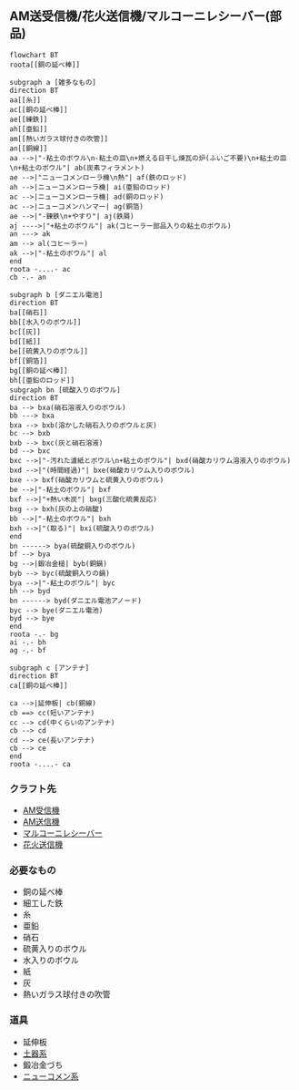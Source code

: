 ## AM送受信機/花火送信機/マルコーニレシーバー(部品)
```mermaid
flowchart BT
roota[[銅の延べ棒]]

subgraph a [雑多なもの]
direction BT
aa[[糸]]
ac[[銅の延べ棒]]
ae[[練鉄]]
ah[[亜鉛]]
am[[熱いガラス球付きの吹管]]
an[[銅線]]
aa -->|"-粘土のボウル\n-粘土の皿\n+燃える日干し煉瓦の炉(ふいご不要)\n+粘土の皿\n+粘土のボウル"| ab(炭素フィラメント)
ae -->|"ニューコメンローラ機\n熱"| af(鉄のロッド)
ah -->|ニューコメンローラ機| ai(亜鉛のロッド)
ac -->|ニューコメンローラ機| ad(銅のロッド)
ac -->|ニューコメンハンマー| ag(銅箔)
ae -->|"-錬鉄\n+やすり"| aj(鉄屑)
aj ---->|"+粘土のボウル"| ak(コヒーラー部品入りの粘土のボウル)
an ---> ak
am --> al(コヒーラー)
ak -->|"-粘土のボウル"| al
end
roota -....- ac
cb -.- an

subgraph b [ダニエル電池]
direction BT
ba[[硝石]]
bb[[水入りのボウル]]
bc[[灰]]
bd[[紙]]
be[[硫黄入りのボウル]]
bf[[銅箔]]
bg[[銅の延べ棒]]
bh[[亜鉛のロッド]]
subgraph bn [硫酸入りのボウル]
direction BT
ba --> bxa(硝石溶液入りのボウル)
bb ---> bxa
bxa --> bxb(溶かした硝石入りのボウルと灰)
bc --> bxb
bxb --> bxc(灰と硝石溶液)
bd --> bxc
bxc -->|"-汚れた濾紙とボウル\n+粘土のボウル"| bxd(硝酸カリウム溶液入りのボウル)
bxd -->|"(時間経過)"| bxe(硝酸カリウム入りのボウル)
bxe --> bxf(硝酸カリウムと硫黄入りのボウル)
be -->|"-粘土のボウル"| bxf
bxf -->|"+熱い木炭"| bxg(三酸化硫黄反応)
bxg --> bxh(灰の上の硝酸)
bb -->|"-粘土のボウル"| bxh
bxh -->|"(取る)"| bxi(硫酸入りのボウル)
end
bn ------> bya(硫酸銅入りのボウル)
bf --> bya
bg -->|鍛冶金槌| byb(銅鍋)
byb --> byc(硫酸銅入りの鍋)
bya -->|"-粘土のボウル"| byc
bh --> byd
bn ------> byd(ダニエル電池アノード)
byc --> bye(ダニエル電池)
byd --> bye
end
roota -.- bg
ai -.- bh
ag -.- bf

subgraph c [アンテナ]
direction BT
ca[[銅の延べ棒]]

ca -->|延伸板| cb(銅線)
cb ==> cc(短いアンテナ)
cc --> cd(中くらいのアンテナ)
cb --> cd
cd --> ce(長いアンテナ)
cb --> ce
end
roota -....- ca

```
### クラフト先
* [AM受信機](https://github.com/aya-0p/yah-craft-recipe/blob/main/AM-receiver.md)
* [AM送信機](https://github.com/aya-0p/yah-craft-recipe/blob/main/AM-transmitter.md)
* [マルコーニレシーバー](https://github.com/aya-0p/yah-craft-recipe/blob/main/Marconi-receiver.md)
* [花火送信機](https://github.com/aya-0p/yah-craft-recipe/blob/main/Marconi-transmitter.md)


### 必要なもの
* 銅の延べ棒
* 細工した鉄
* 糸
* 亜鉛
* 硝石
* 硫黄入りのボウル
* 水入りのボウル
* 紙
* 灰
* 熱いガラス球付きの吹管

### 道具
* 延伸板
* [土器系](https://github.com/aya-0p/yah-craft-recipe/blob/main/Clay.md)
* 鍛冶金づち
* [ニューコメン系](https://github.com/aya-0p/yah-craft-recipe/blob/main/Newcomen-tools.md)
